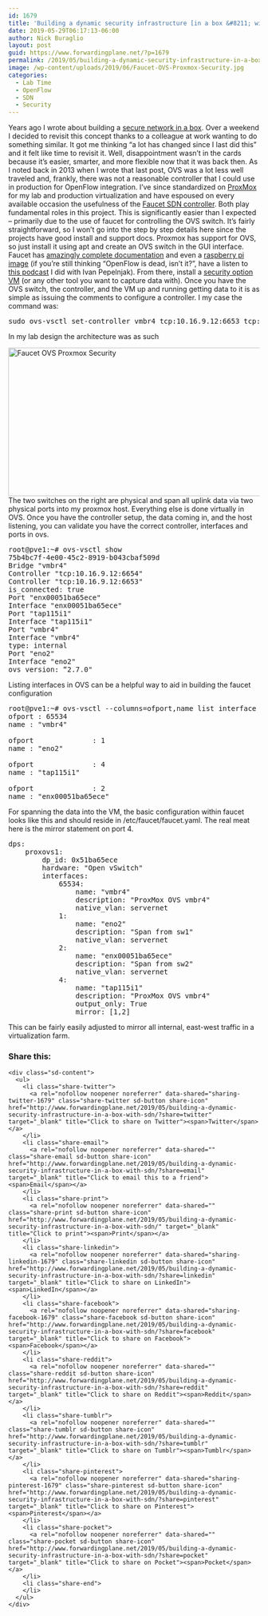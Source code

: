 ```yaml
---
id: 1679
title: 'Building a dynamic security infrastructure [in a box &#8211; with SDN]'
date: 2019-05-29T06:17:13-06:00
author: Nick Buraglio
layout: post
guid: https://www.forwardingplane.net/?p=1679
permalink: /2019/05/building-a-dynamic-security-infrastructure-in-a-box-with-sdn/
image: /wp-content/uploads/2019/06/Faucet-OVS-Proxmox-Security.jpg
categories:
  - Lab Time
  - OpenFlow
  - SDN
  - Security
---
```

Years ago I wrote about building a [secure network in a box](https://www.forwardingplane.net/2013/07/building-a-secured-network-in-a-box/). Over a weekend I decided to revisit this concept thanks to a colleague at work wanting to do something similar. It got me thinking “a lot has changed since I last did this” and it felt like time to revisit it. Well, disappointment wasn’t in the cards because it’s easier, smarter, and more flexible now that it was back then. As I noted back in 2013 when I wrote that last post, OVS was a lot less well traveled and, frankly, there was not a reasonable controller that I could use in production for OpenFlow integration. I’ve since standardized on [ProxMox](https://www.proxmox.com/en/) for my lab and production virtualization and have espoused on every available occasion the usefulness of the [Faucet SDN controller](https://www.faucet.nz). Both play fundamental roles in this project. This is significantly easier than I expected &#8211; primarily due to the use of faucet for controlling the OVS switch. It’s fairly straightforward, so I won’t go into the step by step details here since the projects have good install and support docs. Proxmox has support for OVS, so just install it using apt and create an OVS switch in the GUI interface. Faucet has [amazingly complete documentation](https://docs.faucet.nz/en/latest/) and even a [raspberry pi image](https://docs.faucet.nz/en/latest/installation.html#installing-on-raspberry-pi) (if you’re still thinking “OpenFlow is dead, isn’t it?”, have a listen to [this podcast](https://blog.ipspace.net/2019/04/using-faucet-to-build-sc18-network-with.html) I did with Ivan Pepelnjak). From there, install a [security option VM](https://securityonion.net/) (or any other tool you want to capture data with). Once you have the OVS switch, the controller, and the VM up and running getting data to it is as simple as issuing the comments to configure a controller. I my case the command was:

<pre>sudo ovs-vsctl set-controller vmbr4 tcp:10.16.9.12:6653 tcp:10.16.9.12:6654</pre>

In my lab design the architecture was as such

<img style="float: left;" title="Faucet OVS Proxmox Security.jpg" src="https://www.forwardingplane.net/wp-content/uploads/2019/05/Faucet-OVS-Proxmox-Security.jpg" alt="Faucet OVS Proxmox Security" width="598" height="297" border="0" /> 

The two switches on the right are physical and span all uplink data via two physical ports into my proxmox host. Everything else is done virtually in OVS. Once you have the controller setup, the data coming in, and the host listening, you can validate you have the correct controller, interfaces and ports in ovs.

<pre>root@pve1:~# ovs-vsctl show
75b4bc7f-4e00-45c2-8919-b043cbaf509d
Bridge "vmbr4"
Controller "tcp:10.16.9.12:6654"
Controller "tcp:10.16.9.12:6653"
is_connected: true
Port "enx00051ba65ece"
Interface "enx00051ba65ece"
Port "tap115i1"
Interface "tap115i1"
Port "vmbr4"
Interface "vmbr4"
type: internal
Port "eno2"
Interface "eno2"
ovs_version: “2.7.0"</pre>

Listing interfaces in OVS can be a helpful way to aid in building the faucet configuration

<pre>root@pve1:~# ovs-vsctl --columns=ofport,name list interface
ofport : 65534
name : "vmbr4"

ofport              : 1
name : "eno2"

ofport              : 4
name : "tap115i1"

ofport              : 2
name : "enx00051ba65ece"</pre>

For spanning the data into the VM, the basic configuration within faucet looks like this and should reside in /etc/faucet/faucet.yaml. The real meat here is the mirror statement on port 4.

<pre>dps:
    proxovs1:
        dp_id: 0x51ba65ece
        hardware: "Open vSwitch"
        interfaces:
            65534:
                name: "vmbr4"
                description: "ProxMox OVS vmbr4"
                native_vlan: servernet
            1:
                name: "eno2"
                description: "Span from sw1"
                native_vlan: servernet
            2:
                name: "enx00051ba65ece"
                description: "Span from sw2"
                native_vlan: servernet
            4:
                name: "tap115i1"
                description: "ProxMox OVS vmbr4"
                output_only: True
                mirror: [1,2]</pre>

This can be fairly easily adjusted to mirror all internal, east-west traffic in a virtualization farm.

<div class="sharedaddy sd-sharing-enabled">
  <div class="robots-nocontent sd-block sd-social sd-social-icon-text sd-sharing">
    <h3 class="sd-title">
      Share this:
    </h3>
    
    <div class="sd-content">
      <ul>
        <li class="share-twitter">
          <a rel="nofollow noopener noreferrer" data-shared="sharing-twitter-1679" class="share-twitter sd-button share-icon" href="http://www.forwardingplane.net/2019/05/building-a-dynamic-security-infrastructure-in-a-box-with-sdn/?share=twitter" target="_blank" title="Click to share on Twitter"><span>Twitter</span></a>
        </li>
        <li class="share-email">
          <a rel="nofollow noopener noreferrer" data-shared="" class="share-email sd-button share-icon" href="http://www.forwardingplane.net/2019/05/building-a-dynamic-security-infrastructure-in-a-box-with-sdn/?share=email" target="_blank" title="Click to email this to a friend"><span>Email</span></a>
        </li>
        <li class="share-print">
          <a rel="nofollow noopener noreferrer" data-shared="" class="share-print sd-button share-icon" href="http://www.forwardingplane.net/2019/05/building-a-dynamic-security-infrastructure-in-a-box-with-sdn/" target="_blank" title="Click to print"><span>Print</span></a>
        </li>
        <li class="share-linkedin">
          <a rel="nofollow noopener noreferrer" data-shared="sharing-linkedin-1679" class="share-linkedin sd-button share-icon" href="http://www.forwardingplane.net/2019/05/building-a-dynamic-security-infrastructure-in-a-box-with-sdn/?share=linkedin" target="_blank" title="Click to share on LinkedIn"><span>LinkedIn</span></a>
        </li>
        <li class="share-facebook">
          <a rel="nofollow noopener noreferrer" data-shared="sharing-facebook-1679" class="share-facebook sd-button share-icon" href="http://www.forwardingplane.net/2019/05/building-a-dynamic-security-infrastructure-in-a-box-with-sdn/?share=facebook" target="_blank" title="Click to share on Facebook"><span>Facebook</span></a>
        </li>
        <li class="share-reddit">
          <a rel="nofollow noopener noreferrer" data-shared="" class="share-reddit sd-button share-icon" href="http://www.forwardingplane.net/2019/05/building-a-dynamic-security-infrastructure-in-a-box-with-sdn/?share=reddit" target="_blank" title="Click to share on Reddit"><span>Reddit</span></a>
        </li>
        <li class="share-tumblr">
          <a rel="nofollow noopener noreferrer" data-shared="" class="share-tumblr sd-button share-icon" href="http://www.forwardingplane.net/2019/05/building-a-dynamic-security-infrastructure-in-a-box-with-sdn/?share=tumblr" target="_blank" title="Click to share on Tumblr"><span>Tumblr</span></a>
        </li>
        <li class="share-pinterest">
          <a rel="nofollow noopener noreferrer" data-shared="sharing-pinterest-1679" class="share-pinterest sd-button share-icon" href="http://www.forwardingplane.net/2019/05/building-a-dynamic-security-infrastructure-in-a-box-with-sdn/?share=pinterest" target="_blank" title="Click to share on Pinterest"><span>Pinterest</span></a>
        </li>
        <li class="share-pocket">
          <a rel="nofollow noopener noreferrer" data-shared="" class="share-pocket sd-button share-icon" href="http://www.forwardingplane.net/2019/05/building-a-dynamic-security-infrastructure-in-a-box-with-sdn/?share=pocket" target="_blank" title="Click to share on Pocket"><span>Pocket</span></a>
        </li>
        <li class="share-end">
        </li>
      </ul>
    </div>
  </div>
</div>